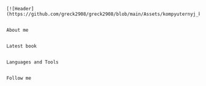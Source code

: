     [![Header](https://github.com/greck2908/greck2908/blob/main/Assets/kompyuternyj_kod_ekran_kommunikatsiya_119187_5688x3713.jpg)]


    About me


    Latest book


    Languages and Tools


    Follow me